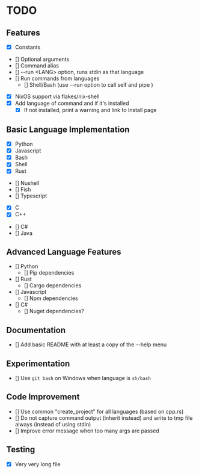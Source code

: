 # TODO

## Features
- [x] Constants
- [] Optional arguments
- [] Command alias
- [] --run <LANG\> option, runs stdin as that language
- [] Run commands from languages 
  - [] Shell/Bash (use --run option to call self and pipe )
- [x] NixOS support via flakes/nix-shell
- [x] Add language of command and if it's installed
    - [x] If not installed, print a warning and link to Install page

## Basic Language Implementation
- [x] Python
- [x] Javascript
- [x] Bash
- [x] Shell
- [x] Rust
- [] Nushell
- [] Fish
- [] Typescript
- [x] C
- [x] C++
- [] C#
- [] Java

## Advanced Language Features
- [] Python
    - [] Pip dependencies
- [] Rust
    - [] Cargo dependencies
- [] Javascript
    - [] Npm dependencies
- [] C#
    - [] Nuget dependencies?

## Documentation
- [] Add basic README with at least a copy of the --help menu


## Experimentation
- [] Use `git bash` on Windows when language is `sh/bash`

## Code Improvement
- [] Use common "create_project" for all languages (based on cpp.rs)
- [] Do not capture command output (inherit instead) and write to tmp file always (instead of using stdin)
- [] Improve error message when too many args are passed

## Testing
- [x] Very very long file